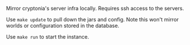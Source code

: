 Mirror cryptonia's server infra locally.  Requires ssh access to the servers.

Use `make update` to pull down the jars and config.  Note this won't mirror
worlds or configuration stored in the database.

Use `make run` to start the instance.
